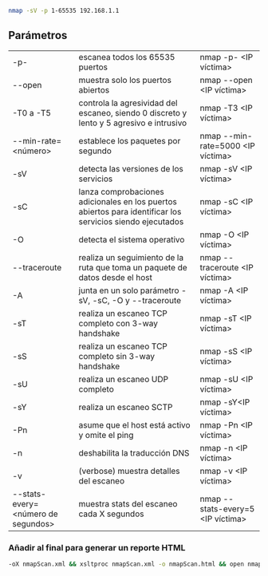 
``` bash
nmap -sV -p 1-65535 192.168.1.1
```
## Parámetros

|                                    |                                                                                                           |                                   |
| ---------------------------------- | --------------------------------------------------------------------------------------------------------- | --------------------------------- |
| -p-                                | escanea todos los 65535 puertos                                                                           | nmap -p- <IP víctima>             |
| --open                             | muestra solo los puertos abiertos                                                                         | nmap --open <IP víctima>          |
| -T0  a -T5                         | controla la agresividad del escaneo, siendo 0 discreto y lento y 5 agresivo e intrusivo                   | nmap -T3 <IP víctima>             |
| --min-rate=<número>                | establece los paquetes por segundo                                                                        | nmap --min-rate=5000 <IP víctima> |
| -sV                                | detecta las versiones de los servicios                                                                    | nmap -sV <IP víctima>             |
| -sC                                | lanza comprobaciones adicionales en los puertos abiertos para identificar los servicios siendo ejecutados | nmap -sC <IP víctima>             |
| -O                                 | detecta el sistema operativo                                                                              | nmap -O <IP víctima>              |
| --traceroute                       | realiza un seguimiento de la ruta que toma un paquete de datos desde el host                              | nmap --traceroute <IP víctima>    |
| -A                                 | junta en un solo parámetro -sV, -sC, -O y --traceroute                                                    | nmap -A <IP víctima>              |
| -sT                                | realiza un escaneo TCP completo con 3-way handshake                                                       | nmap -sT <IP víctima>             |
| -sS                                | realiza un escaneo TCP completo sin 3-way handshake                                                       | nmap -sS <IP víctima>             |
| -sU                                | realiza un escaneo UDP completo                                                                           | nmap -sU <IP víctima>             |
| -sY                                | realiza un escaneo SCTP                                                                                   | nmap -sY<IP víctima>              |
| -Pn                                | asume que el host está activo y omite el ping                                                             | nmap -Pn <IP víctima>             |
| -n                                 | deshabilita la traducción DNS                                                                             | nmap -n <IP víctima>              |
| -v                                 | (verbose) muestra detalles del escaneo                                                                    | nmap -v <IP víctima>              |
| --stats-every=<número de segundos> | muestra stats del escaneo cada X segundos                                                                 | nmap --stats-every=5 <IP víctima> |
### Añadir al final para generar un reporte HTML
``` bash
-oX nmapScan.xml && xsltproc nmapScan.xml -o nmapScan.html && open nmapScan.html &>/dev/null & disown
```